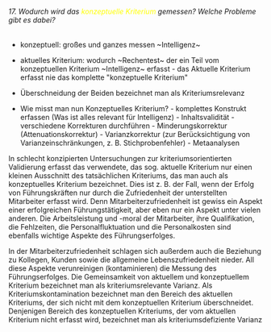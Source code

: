 ###### 17. Wodurch wird das <span style="color:#ffff00">konzeptuelle Kriterium</span> gemessen? Welche Probleme gibt es dabei? 
- konzeptuell: großes und ganzes messen ~Intelligenz~

- aktuelles Kriterium: wodurch ~Rechentest~ der ein Teil vom konzeptuellen Kriterium ~Intelligenz~ erfasst
		- das Aktuelle Kriterium erfasst nie das komplette "konzeptuelle Kriterium"
- Überschneidung der Beiden bezeichnet man als Kriteriumsrelevanz
- Wie misst man nun Konzeptuelles Kriterium?
		- komplettes Konstrukt erfassen (Was ist alles relevant für Intelligenz)
			- Inhaltsvalidität 
		- verschiedene Korrekturen durchführen
			- Minderungskorrektur (Attenuationskorrektur)
			- Varianzkorrektur (zur Berücksichtigung von Varianzeinschränkungen, z. B. Stichprobenfehler)
		- Metaanalysen


In schlecht konzipierten Untersuchungen zur kriteriumsorientierten Validierung erfasst das verwendete, das sog. aktuelle Kriterium nur einen kleinen Ausschnitt des tatsächlichen Kriteriums, das man auch als konzeptuelles Kriterium bezeichnet. Dies ist z. B. der Fall, wenn der Erfolg von Führungskräften nur durch die Zufriedenheit der unterstellten Mitarbeiter erfasst wird. Denn Mitarbeiterzufriedenheit ist gewiss ein Aspekt einer erfolgreichen Führungstätigkeit, aber eben nur ein Aspekt unter vielen anderen. Die Arbeitsleistung und -moral der Mitarbeiter, ihre Qualifikation, die Fehlzeiten, die Personalfluktuation und die Personalkosten sind ebenfalls wichtige Aspekte des Führungserfolges.

In der Mitarbeiterzufriedenheit schlagen sich außerdem auch die Beziehung zu Kollegen, Kunden sowie die allgemeine Lebenszufriedenheit nieder. All diese Aspekte verunreinigen (kontaminieren) die Messung des Führungserfolges. Die Gemeinsamkeit von aktuellem und konzeptuellem Kriterium bezeichnet man als kriteriumsrelevante Varianz. Als Kriteriumskontamination bezeichnet man den Bereich des aktuellen Kriteriums, der sich nicht mit dem konzeptuellen Kriterium überschneidet. Denjenigen Bereich des konzeptuellen Kriteriums, der vom aktuellen Kriterium nicht erfasst wird, bezeichnet man als kriteriumsdefiziente Varianz